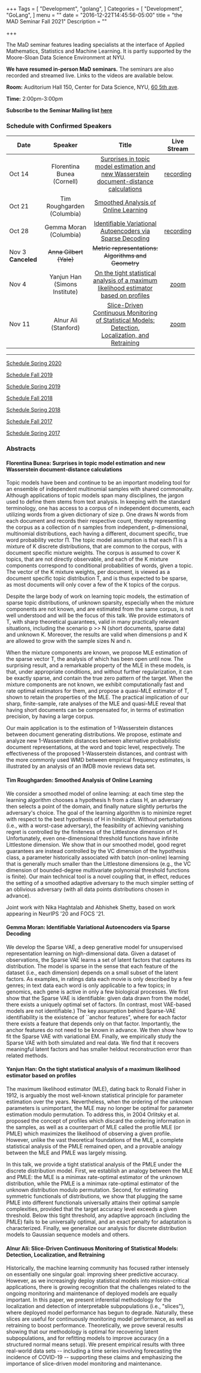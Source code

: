 +++
Tags = [
  "Development",
  "golang",
]
Categories = [
  "Development",
  "GoLang",
]
menu = ""
date = "2016-12-22T14:45:56-05:00"
title = "the MAD Seminar Fall 2021"
Description = ""

+++

The MaD seminar features leading specialists at the interface
of Applied Mathematics, Statistics and Machine Learning. It is partly supported by the Moore-Sloan Data Science Environment at NYU.

**We have resumed in-person MaD seminars.** The seminars are also recorded and streamed live. Links to the videos are available below.

**Room:** Auditorium Hall 150, Center for Data Science, NYU, [60 5th ave](https://www.google.com/maps/place/NYU+Center+for+Data+Science/@40.735016,-73.9969907,17z/data=!3m1!4b1!4m5!3m4!1s0x89c2599787834ad9:0x5dd8af15d9fbc8a3!8m2!3d40.735016!4d-73.994802).

**Time:** 2:00pm-3:00pm

**Subscribe to the Seminar Mailing list [here](http://cims.nyu.edu/mailman/listinfo/mad)**


### Schedule with Confirmed Speakers


| Date        | Speaker       | Title | Live Stream
| ----------- |:-------------:|:-----------:|:-----------:|
| Oct 14 | Florentina Bunea (Cornell) |[Surprises in topic model estimation and  new Wasserstein document-distance calculations](#bunea)|[recording](https://nyu.zoom.us/rec/share/bUkMQLzr9q9Udm60GwhTJWukZ_8eAODKa54TSxiijukED7JatUQbAWs2XDI4X-JV.46u4Wg0wisfHD0mD?startTime=1634234470000)|
| Oct 21 | Tim Roughgarden (Columbia) |[Smoothed Analysis of Online Learning](#roughgarden)| |
| Oct 28 | Gemma Moran (Columbia) |[Identifiable Variational Autoencoders via Sparse Decoding](#moran)|[recording](https://nyu.zoom.us/rec/share/p7eDyogK-mkG8nM8Wez1Z8nm1Q3_MExcVu4sdBTzruBEEcNuXQavPW3AfNAi2JiV.CqoREt2s47LlWAEj?startTime=1635444074000)|
| Nov 3 **Canceled**| ~~Anna Gilbert (Yale)~~ | ~~Metric representations: Algorithms and Geometry~~||
| Nov 4| Yanjun Han (Simons Institute) |[On the tight statistical analysis of a maximum likelihood estimator based on profiles](#han)|[zoom](https://nyu.zoom.us/j/97738796185)|
| Nov 11| Alnur Ali (Stanford) |[Slice-Driven Continuous Monitoring of Statistical Models: Detection, Localization, and Retraining](#ali)|[zoom](https://nyu.zoom.us/j/93878731396)|

---

[Schedule Spring 2020](https://mathsanddatanyu.github.io/website/seminar_spring2020/)

[Schedule Fall 2019](https://mathsanddatanyu.github.io/website/seminar_fall2019/)

[Schedule Spring 2019](https://mathsanddatanyu.github.io/website/seminar_spring2019/)

[Schedule Fall 2018](https://mathsanddatanyu.github.io/website/seminar_fall2018/)

[Schedule Spring 2018](https://mathsanddatanyu.github.io/website/seminar_spring2018/)

[Schedule Fall 2017](https://mathsanddatanyu.github.io/website/seminar_fall2017/)

[Schedule Spring 2017](https://mathsanddatanyu.github.io/website/seminar_spring2017/)

### Abstracts
#### <a name='bunea'></a> Florentina Bunea: Surprises in topic model estimation and  new Wasserstein document-distance calculations

Topic models have been and continue to be an important modeling tool for an ensemble of
independent multinomial samples with shared commonality. Although applications of topic
models span many disciplines, the jargon used to define them stems from text analysis.
In keeping with the standard terminology, one has access to a corpus of n independent
documents, each utilizing words from a given dictionary of size p. One draws N words
from each document and records their respective count, thereby representing the corpus as
a collection of n samples from independent, p-dimensional, multinomial distributions, each
having a different, document specific, true word probability vector Π. The topic model
assumption is that each Π is a mixture of K discrete distributions, that are common to
the corpus, with document specific mixture weights. The corpus is assumed to cover K
topics, that are not directly observable, and each of the K mixture components correspond
to conditional probabilities of words, given a topic. The vector of the K mixture weights,
per document, is viewed as a document specific topic distribution T, and is thus expected
to be sparse, as most documents will only cover a few of the K topics of the corpus.

Despite the large body of work on learning topic models, the estimation of sparse topic
distributions, of unknown sparsity, especially when the mixture components are not known,
and are estimated from the same corpus, is not well understood and will be the focus of
this talk. We provide estimators of T, with sharp theoretical guarantees, valid in many
practically relevant situations, including the scenario p >> N (short documents, sparse
data) and unknown K. Moreover, the results are valid when dimensions p and K are
allowed to grow with the sample sizes N and n.

When the mixture components are known, we propose MLE estimation of the sparse
vector T, the analysis of which has been open until now. The surprising result, and a
remarkable property of the MLE in these models, is that, under appropriate conditions, and
without further regularization, it can be exactly sparse, and contain the true zero pattern
of the target. When the mixture components are not known, we exhibit computationally
fast and rate optimal estimators for them, and propose a quasi-MLE estimator of T, shown
to retain the properties of the MLE. The practical implication of our sharp, finite-sample,
rate analyses of the MLE and quasi-MLE reveal that having short documents can be
compensated for, in terms of estimation precision, by having a large corpus.

Our main application is to the estimation of 1-Wasserstein distances between document
generating distributions. We propose, estimate and analyze new 1-Wasserstein distances
between alternative probabilistic document representations, at the word and topic level,
respectively. The effectiveness of the proposed 1-Wasserstein distances, and contrast with
the more commonly used WMD between empirical frequency estimates, is illustrated by
an analysis of an IMDB movie reviews data set.

#### <a name='roughgarden'></a> Tim Roughgarden: Smoothed Analysis of Online Learning

We consider a smoothed model of online learning: at each time step the learning algorithm chooses a hypothesis h from a class H, an adversary then selects a point of the domain, and finally nature slightly perturbs the adversary's choice.  The goal of the learning algorithm is to minimize regret with respect to the best hypothesis of H in hindsight.  Without perturbations (i.e., with a worst-case adversary), the feasibility of achieving vanishing regret is controlled by the finiteness of the Littlestone dimension of H.  Unfortunately, even one-dimensional threshold functions have infinite Littlestone dimension.  We show that in our smoothed model, good regret guarantees are instead controlled by the VC dimension of the hypothesis class, a parameter historically associated with batch (non-online) learning that is generally much smaller than the Littlestone dimensions (e.g., the VC dimension of bounded-degree multivariate polynomial threshold functions is finite).  Our main technical tool is a novel coupling that, in effect, reduces the setting of a smoothed adaptive adversary to the much simpler setting of an oblivious adversary (with all data points distributions chosen in advance).

Joint work with Nika Haghtalab and Abhishek Shetty, based on work appearing in NeurIPS '20 and FOCS '21.

#### <a name='moran'></a> Gemma Moran: Identifiable Variational Autoencoders via Sparse Decoding

We develop the Sparse VAE, a deep generative model for unsupervised representation learning on high-dimensional data.  Given a dataset of observations, the Sparse VAE learns a set of latent factors that captures its distribution.  The model is sparse in the sense that each feature of the dataset (i.e., each dimension) depends on a small subset of the latent factors.  As examples, in ratings data each movie is only described by a few genres; in text data each word is only applicable to a few topics; in genomics, each gene is active in only a few biological processes.  We first show that the Sparse VAE is identifiable: given data drawn from the model, there exists a uniquely optimal set of factors.  (In contrast, most VAE-based models are not identifiable.)  The key assumption behind Sparse-VAE identifiability is the existence of ``anchor features", where for each factor there exists a feature that depends only on that factor. Importantly, the anchor features do not need to be known in advance. We then show how to fit the Sparse VAE with variational EM.  Finally, we empirically study the Sparse VAE with both simulated and real data.  We find that it recovers meaningful latent factors and has smaller heldout reconstruction error than related methods.
<!--
#### <a name='gilbert'></a> Anna Gilbert: Metric representations: Algorithms and Geometry, *Wednesday, Nov 3, 4:30 pm, 7th Floor Open Space, 60 5th Avenue*

Given a set of distances amongst points, determining what metric representation is most “consistent” with the input distances or the metric that best captures the relevant geometric features of the data is a key step in many machine learning algorithms. In this talk, we focus on 3 specific metric constrained problems, a class of optimization problems with metric constraints: metric nearness (Brickell et al. (2008)), weighted correlation clustering on general graphs (Bansal et al. (2004)), and metric learning (Bellet et al. (2013); Davis et al. (2007)). 

Because of the large number of constraints in these problems, however, these and other researchers have been forced to restrict either the kinds of metrics learned or the size of the problem that can be solved. We provide an algorithm, PROJECT AND FORGET, that uses Bregman projections with cutting planes, to solve metric constrained problems with many (possibly exponentially) inequality constraints. We also prove that our algorithm converges to the global optimal solution. Additionally, we show that the optimality error decays asymptotically at an exponential rate. We show that using our method we can solve large problem instances of three types of metric constrained problems, out-performing all state of the art methods with respect to CPU times and problem sizes. 

Finally, we discuss the adaptation of PROJECT AND FORGET to specific types of metric constraints, namely tree and hyperbolic metrics.

-->
#### <a name='han'></a> Yanjun Han: On the tight statistical analysis of a maximum likelihood estimator based on profiles

The maximum likelihood estimator (MLE), dating back to Ronald Fisher in 1912, is arguably the most well-known statistical principle for parameter estimation over the years. Nevertheless, when the ordering of the unknown parameters is unimportant, the MLE may no longer be optimal for parameter estimation modulo permutation. To address this, in 2004 Orlitsky et al. proposed the concept of profiles which discard the ordering information in the samples, as well as a counterpart of MLE called the profile MLE (or PMLE) which maximizes the likelihood of observing a given profile. However, unlike the vast theoretical foundations of the MLE, a complete statistical analysis of the PMLE remained open, and a provable analogy between the MLE and PMLE was largely missing. 

In this talk, we provide a tight statistical analysis of the PMLE under the discrete distribution model. First, we establish an analogy between the MLE and PMLE: the MLE is a minimax rate-optimal estimator of the unknown distribution, while the PMLE is a minimax rate-optimal estimator of the unknown distribution modulo permutation. Second, for estimating symmetric functionals of distributions, we show that plugging the same PMLE into different functionals universally attains their optimal sample complexities, provided that the target accuracy level exceeds a given threshold. Below this tight threshold, any adaptive approach (including the PMLE) fails to be universally optimal, and an exact penalty for adaptation is characterized. Finally, we generalize our analysis for discrete distribution models to Gaussian sequence models and others. 

#### <a name='ali'></a> Alnur Ali: Slice-Driven Continuous Monitoring of Statistical Models: Detection, Localization, and Retraining

Historically, the machine learning community has focused rather intensely on essentially one singular goal: improving sheer predictive accuracy.  However, as we increasingly deploy statistical models into mission-critical applications, there is growing recognition that the challenges related to the ongoing monitoring and maintenance of deployed models are equally important.  In this paper, we present inferential methodology for the localization and detection of interpretable subpopulations (i.e., "slices"), where deployed model performance has begun to degrade.  Naturally, these slices are useful for continuously monitoring model performance, as well as retraining to boost performance.  Theoretically, we prove several results showing that our methodology is optimal for recovering latent subpopulations, and for refitting models to improve accuracy (in a structured normal means setup).  We present empirical results with three real-world data sets -- including a time series involving forecasting the incidence of COVID-19 -- supporting these claims and emphasizing the importance of slice-driven model monitoring and maintenance.




